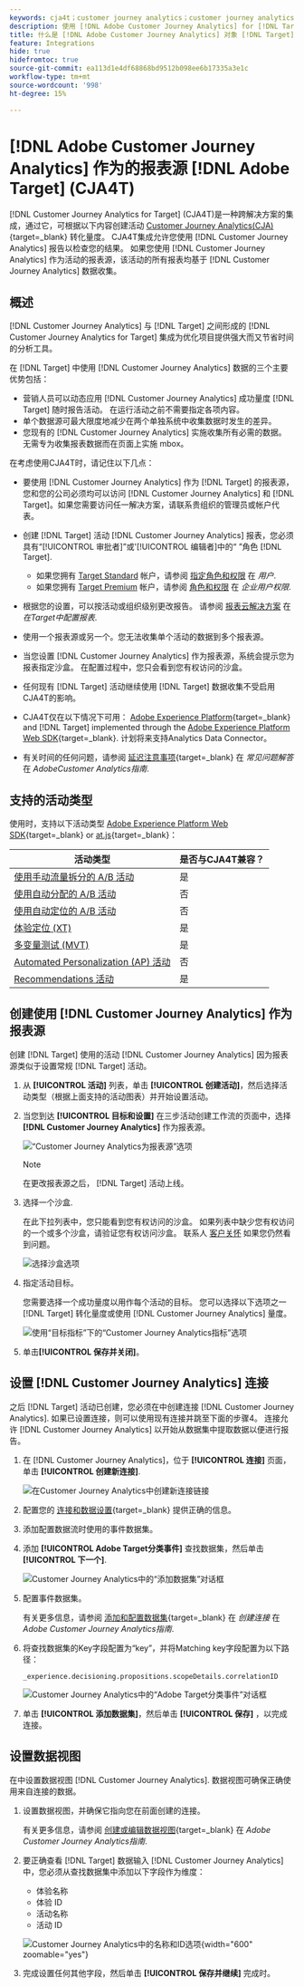 ```yaml
---
keywords: cja4t；customer journey analytics；customer journey analytics for target；customer journey analytics报告源；customer journey analytics作为target报告源
description: 使用 [!DNL Adobe Customer Journey Analytics] for [!DNL Target] (A4T) 根据 [!DNL Customer Journey Analytics] 转化指标和受众区段创建活动，并使用 [!DNL Customer Journey Analytics] 报表检查结果。
title: 什么是 [!DNL Adobe Customer Journey Analytics] 对象 [!DNL Target] (CJA4T)？
feature: Integrations
hide: true
hidefromtoc: true
source-git-commit: ea113d1e4df68868bd9512b098ee6b17335a3e1c
workflow-type: tm+mt
source-wordcount: '998'
ht-degree: 15%

---
```


# [!DNL Adobe Customer Journey Analytics] 作为的报表源 [!DNL Adobe Target] (CJA4T)

[!DNL Customer Journey Analytics for Target] (CJA4T)是一种跨解决方案的集成，通过它，可根据以下内容创建活动 [Customer Journey Analytics(CJA)](https://experienceleague.adobe.com/docs/customer-journey-analytics.html){target=_blank} 转化量度。 CJA4T集成允许您使用 [!DNL Customer Journey Analytics] 报告以检查您的结果。 如果您使用 [!DNL Customer Journey Analytics] 作为活动的报表源，该活动的所有报表均基于 [!DNL Customer Journey Analytics] 数据收集。

## 概述

[!DNL Customer Journey Analytics] 与 [!DNL Target] 之间形成的 [!DNL Customer Journey Analytics for Target] 集成为优化项目提供强大而又节省时间的分析工具。

在 [!DNL Target] 中使用 [!DNL Customer Journey Analytics] 数据的三个主要优势包括：

* 营销人员可以动态应用 [!DNL Customer Journey Analytics] 成功量度 [!DNL Target] 随时报告活动。 在运行活动之前不需要指定各项内容。
* 单个数据源可最大限度地减少在两个单独系统中收集数据时发生的差异。
* 您现有的 [!DNL Customer Journey Analytics] 实施收集所有必需的数据。 无需专为收集报表数据而在页面上实施 mbox。

在考虑使用CJA4T时，请记住以下几点：

* 要使用 [!DNL Customer Journey Analytics] 作为 [!DNL Target] 的报表源，您和您的公司必须均可以访问 [!DNL Customer Journey Analytics] 和 [!DNL Target]。如果您需要访问任一解决方案，请联系贵组织的管理员或帐户代表。
* 创建 [!DNL Target] 活动 [!DNL Customer Journey Analytics] 报表，您必须具有“[!UICONTROL 审批者]”或&#39;[!UICONTROL 编辑者]中的“ ”角色 [!DNL Target].
   * 如果您拥有 [Target Standard](/help/main/c-intro/intro.md#section_ACD5EFF17AAB4E979CBEFA0145CCD905) 帐户，请参阅 [指定角色和权限](/help/main/administrating-target/c-user-management/c-user-management/user-management.md#roles-permissions) 在 *用户*.
   * 如果您拥有 [Target Premium](/help/main/c-intro/intro.md#premium) 帐户，请参阅 [角色和权限](/help/main/administrating-target/c-user-management/property-channel/property-channel.md#roles-permissions) 在 *企业用户权限*.

* 根据您的设置，可以按活动或组织级别更改报告。 请参阅 [报表云解决方案](/help/main/administrating-target/reporting.md#solution) 在 *在Target中配置报表*.
* 使用一个报表源或另一个。您无法收集单个活动的数据到多个报表源。
* 当您设置 [!DNL Customer Journey Analytics] 作为报表源，系统会提示您为报表指定沙盒。 在配置过程中，您只会看到您有权访问的沙盒。
* 任何现有 [!DNL Target] 活动继续使用 [!DNL Target] 数据收集不受启用CJA4T的影响。
* CJA4T仅在以下情况下可用： [Adobe Experience Platform](https://experienceleague.adobe.com/docs/experience-platform.html){target=_blank} and [!DNL Target] implemented through the [Adobe Experience Platform Web SDK](https://experienceleague.adobe.com/docs/target-dev/developer/client-side/aep-web-sdk.html){target=_blank}. 计划将来支持Analytics Data Connector。
* 有关时间的任何问题，请参阅 [延迟注意事项](https://experienceleague.adobe.com/docs/analytics-platform/using/cja-overview/cja-faq.html?lang=en#latency){target=_blank} 在 *常见问题解答* 在 *AdobeCustomer Analytics指南*.

## 支持的活动类型

使用时，支持以下活动类型 [Adobe Experience Platform Web SDK](https://experienceleague.adobe.com/docs/target-dev/developer/client-side/aep-web-sdk.html){target=_blank} or [at.js](https://experienceleague.adobe.com/docs/target-dev/developer/client-side/at-js-implementation/overview.html){target=_blank}：

| 活动类型 | 是否与CJA4T兼容？ |
|--- |--- |
| [使用手动流量拆分的 A/B 活动](/help/main/c-activities/t-test-ab/test-ab.md) | 是 |
| [使用自动分配的 A/B 活动](/help/main/c-activities/automated-traffic-allocation/automated-traffic-allocation.md) | 否 |
| [使用自动定位的 A/B 活动](/help/main/c-activities/auto-target/auto-target-to-optimize.md) | 否 |
| [体验定位 (XT)](/help/main/c-activities/t-experience-target/experience-target.md) | 是 |
| [多变量测试 (MVT)](/help/main/c-activities/c-multivariate-testing/multivariate-testing.md) | 是 |
| [Automated Personalization (AP) 活动](/help/main/c-activities/t-automated-personalization/automated-personalization.md) | 否 |
| [Recommendations 活动](/help/main/c-recommendations/recommendations.md) | 是 |

## 创建使用 [!DNL Customer Journey Analytics] 作为报表源

创建 [!DNL Target] 使用的活动 [!DNL Customer Journey Analytics] 因为报表源类似于设置常规 [!DNL Target] 活动。

1. 从 **[!UICONTROL 活动]** 列表，单击 **[!UICONTROL 创建活动]**，然后选择活动类型（根据上面支持的活动图表）并开始设置活动。
1. 当您到达 **[!UICONTROL 目标和设置]** 在三步活动创建工作流的页面中，选择 **[!DNL Customer Journey Analytics]** 作为报表源。

   ![“Customer Journey Analytics为报表源”选项](/help/main/c-integrating-target-with-mac/cja4t/assets/cja-as-reporting-source.png)

   >[!NOTE]
   >
   >在更改报表源之后， [!DNL Target] 活动上线。

1. 选择一个沙盒.

   在此下拉列表中，您只能看到您有权访问的沙盒。 如果列表中缺少您有权访问的一个或多个沙盒，请验证您有权访问沙盒。 联系人 [客户关怀](/help/main/cmp-resources-and-contact-information.md#reference_ACA3391A00EF467B87930A450050077C) 如果您仍然看到问题。

   ![选择沙盒选项](/help/main/c-integrating-target-with-mac/cja4t/assets/sandbox.png)

1. 指定活动目标。

   您需要选择一个成功量度以用作每个活动的目标。 您可以选择以下选项之一 [!DNL Target] 转化量度或使用 [!DNL Customer Journey Analytics] 量度。

   ![使用“目标指标”下的“Customer Journey Analytics指标”选项](/help/main/c-integrating-target-with-mac/cja4t/assets/goal-metric.png)

1. 单击&#x200B;**[!UICONTROL 保存并关闭]**。

## 设置 [!DNL Customer Journey Analytics] 连接

之后 [!DNL Target] 活动已创建，您必须在中创建连接 [!DNL Customer Journey Analytics]. 如果已设置连接，则可以使用现有连接并跳至下面的步骤4。 连接允许 [!DNL Customer Journey Analytics] 以开始从数据集中提取数据以便进行报告。

1. 在 [!DNL Customer Journey Analytics]，位于 **[!UICONTROL 连接]** 页面，单击 **[!UICONTROL 创建新连接]**.

   ![在Customer Journey Analytics中创建新连接链接](/help/main/c-integrating-target-with-mac/cja4t/assets/create-connection.png)

1. 配置您的 [连接和数据设置](https://experienceleague.adobe.com/docs/analytics-platform/using/cja-connections/overview.html){target=_blank} 提供正确的信息。
1. 添加配置数据流时使用的事件数据集。
1. 添加 **[!UICONTROL Adobe Target分类事件]** 查找数据集，然后单击 **[!UICONTROL 下一个]**.

   ![Customer Journey Analytics中的“添加数据集”对话框](/help/main/c-integrating-target-with-mac/cja4t/assets/add-datasets.png)

1. 配置事件数据集。

   有关更多信息，请参阅 [添加和配置数据集](https://experienceleague.adobe.com/docs/analytics-platform/using/cja-connections/create-connection.html?lang=en#add-dataset){target=_blank} 在 *创建连接* 在 *Adobe Customer Journey Analytics指南*.

1. 将查找数据集的Key字段配置为“key”，并将Matching key字段配置为以下路径：

   ```
   _experience.decisioning.propositions.scopeDetails.correlationID
   ```

   ![Customer Journey Analytics中的“Adobe Target分类事件”对话框](/help/main/c-integrating-target-with-mac/cja4t/assets/classifications-events.png)

1. 单击 **[!UICONTROL 添加数据集]**，然后单击 **[!UICONTROL 保存]** ，以完成连接。

## 设置数据视图

在中设置数据视图 [!DNL Customer Journey Analytics]. 数据视图可确保正确使用来自连接的数据。

1. 设置数据视图，并确保它指向您在前面创建的连接。

   有关更多信息，请参阅 [创建或编辑数据视图](https://experienceleague.adobe.com/docs/analytics-platform/using/cja-dataviews/create-dataview.html){target=_blank} 在 *Adobe Customer Journey Analytics指南*.

1. 要正确查看 [!DNL Target] 数据输入 [!DNL Customer Journey Analytics]中，您必须从查找数据集中添加以下字段作为维度：

   * 体验名称
   * 体验 ID
   * 活动名称
   * 活动 ID

   ![Customer Journey Analytics中的名称和ID选项](/help/main/c-integrating-target-with-mac/cja4t/assets/names-and-ids.png){width="600" zoomable="yes"}

1. 完成设置任何其他字段，然后单击 **[!UICONTROL 保存并继续]** 完成时。
